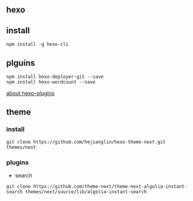 ## hexo 
## install
```
npm install -g hexo-cli
```

## plguins
```
npm install hexo-deployer-git --save
npm install hexo-wordcount --save
```

[about hexo-plugins](https://hexo.io/plugins)

## theme
### install
```
git clone https://github.com/hejianglin/hexo-theme-next.git themes/next
```

### plugins
- search
```
git clone https://github.com/theme-next/theme-next-algolia-instant-search themes/next/source/lib/algolia-instant-search
```



